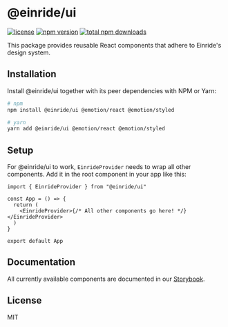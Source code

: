 # @einride/ui

[![license](https://img.shields.io/npm/l/@einride/ui.svg)](https://github.com/einride/ui/blob/main/LICENSE) [![npm version](https://img.shields.io/npm/v/@einride/ui.svg)](https://www.npmjs.com/package/@einride/ui) [![total npm downloads](https://img.shields.io/npm/dt/@einride/ui.svg)](https://www.npmjs.com/package/@einride/ui)

This package provides reusable React components that adhere to Einride's design system.

## Installation

Install @einride/ui together with its peer dependencies with NPM or Yarn:

```bash
# npm
npm install @einride/ui @emotion/react @emotion/styled

# yarn
yarn add @einride/ui @emotion/react @emotion/styled
```

## Setup

For @einride/ui to work, `EinrideProvider` needs to wrap all other components. Add it in the root component in your app like this:

```tsx
import { EinrideProvider } from "@einride/ui"

const App = () => {
  return (
    <EinrideProvider>{/* All other components go here! */}</EinrideProvider>
  )
}

export default App
```

## Documentation

All currently available components are documented in our [Storybook](https://main--606dcc0a2208ee00215fb2d9.chromatic.com/).

## License

MIT
